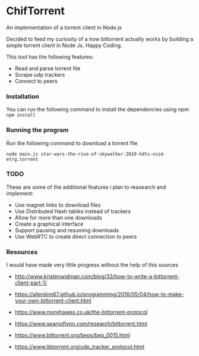 # ChifTorrent

An implementation of a torrent client in Node.js 

Decided to feed my curiosity of a how bittorrent actually works by building a simple torrent client in Node Js.
Happy Coding.

This tool has the following features:
-	Read and parse torrent file
-	Scrape udp trackers
-	Connect to peers

### Installation
You can run the following command to install the dependencies using npm
`npm install `

### Running the program
Run the following command to download a torrent file

`node main.js star-wars-the-rise-of-skywalker-2019-hdts-xvid-etrg.torrent`

### TODO
These are some of the additional features i plan to reasearch and implement:

- Use magnet links to download files
- Use Distributed Hash tables instead of trackers
- Allow for more than one downloads
- Create a graphical interface
- Support pausing and resuming downloads
- Use WebRTC to create direct connection to peers

### Resources 
I would have made very little progress without the help of this sources 

* http://www.kristenwidman.com/blog/33/how-to-write-a-bittorrent-client-part-1/

* https://allenkim67.github.io/programming/2016/05/04/how-to-make-your-own-bittorrent-client.html

* https://www.morehawes.co.uk/the-bittorrent-protocol

* https://www.seanjoflynn.com/research/bittorrent.html 

* https://www.bittorrent.org/beps/bep_0015.html

* https://www.libtorrent.org/udp_tracker_protocol.html 
